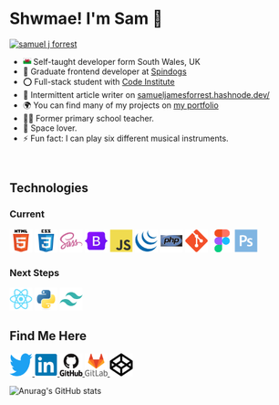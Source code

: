 # Shwmae! I'm Sam 👋

<p align="left"> <a href="https://twitter.com/samueljforrest" target="blank"><img src="https://img.shields.io/twitter/follow/samueljforrest?logo=twitter&style=for-the-badge" alt="samuel j forrest" /></a> </p>

- <img src="img/welsh-flag-emoji.png" width=14> Self-taught developer form South Wales, UK
- 🐶 Graduate frontend developer at [Spindogs](https://www.spindogs.co.uk/)
- ⭕ Full-stack student with [Code Institute](https://codeinstitute.net/)
- 📝 Intermittent article writer on [samueljamesforrest.hashnode.dev/](https://samueljamesforrest.hashnode.dev/)
- 🌍 You can find many of my projects on [my portfolio](https://www.samueljamesforrest.com)
- 👨‍🏫 Former primary school teacher.
- 🚀 Space lover.
- ⚡ Fun fact: I can play six different musical instruments.

<br />

## Technologies

### Current

<span>
    <img src="https://raw.githubusercontent.com/devicons/devicon/master/icons/html5/html5-original-wordmark.svg" alt="hmtl5" width="40" height="40" />
</span>
<span>
    <img src="https://raw.githubusercontent.com/devicons/devicon/master/icons/css3/css3-original-wordmark.svg" alt="css3" width="40" height="40" />
</span>
<span>
    <img src="https://raw.githubusercontent.com/devicons/devicon/master/icons/sass/sass-original.svg" alt="sass" width="40" height="40" />
</span>    
<span>
    <img src="https://raw.githubusercontent.com/devicons/devicon/master/icons/bootstrap/bootstrap-original.svg" alt="bootstrap" width="40" height="40" />
</span>    
<span>
    <img src="https://raw.githubusercontent.com/devicons/devicon/master/icons/javascript/javascript-original.svg" alt="javascript" width="40" height="40" />
</span>    
<span>
    <img src="https://raw.githubusercontent.com/devicons/devicon/master/icons/jquery/jquery-original.svg" alt="jquery" width="40" height="40" />
</span>    
<span>
    <img src="https://raw.githubusercontent.com/devicons/devicon/master/icons/php/php-original.svg" alt="php" width="40" height="40" />
</span>    
<span>
    <img src="https://raw.githubusercontent.com/devicons/devicon/master/icons/git/git-original.svg" alt="git" width="40" height="40" />
</span>    
<span>
    <img src="https://raw.githubusercontent.com/devicons/devicon/master/icons/figma/figma-original.svg" alt="figma" width="40" height="40" />
</span>    
<span>
    <img src="https://raw.githubusercontent.com/devicons/devicon/master/icons/photoshop/photoshop-plain.svg" alt="photoshop" width="40" height="40" />
</span>

### Next Steps

<img src="https://raw.githubusercontent.com/devicons/devicon/master/icons/react/react-original.svg" alt="react" width="40" height="40" />
<img src="https://raw.githubusercontent.com/devicons/devicon/master/icons/python/python-original.svg" alt="python" width="40" height="40" />
<img src="https://raw.githubusercontent.com/devicons/devicon/master/icons/tailwindcss/tailwindcss-plain.svg" alt="tailwind" width="40" height="40" />

<br />

## Find Me Here

<a href="https://twitter.com/samueljforrest" target="_blank" rel="noreferrer">
    <img src="https://raw.githubusercontent.com/devicons/devicon/master/icons/twitter/twitter-original.svg" alt="linkedin" width="40" height="40" />
</a>
<a href="https://www.linkedin.com/in/samueljamesforrest/" target="_blank" rel="noreferrer">
    <img src="https://raw.githubusercontent.com/devicons/devicon/master/icons/linkedin/linkedin-original.svg" alt="linkedin" width="40" height="40" />
</a>
<a href="https://github.com/SamuelJForrest" target="_blank" rel="noreferrer">
    <img src="https://raw.githubusercontent.com/devicons/devicon/master/icons/github/github-original-wordmark.svg" alt="github" width="40" height="40" />
</a>
<a href="https://gitlab.com/Samoftheforrest" target="_blank" rel="noreferrer">
    <img src="https://raw.githubusercontent.com/devicons/devicon/master/icons/gitlab/gitlab-original-wordmark.svg" alt="gitlab" width="40" height="40" />
</a>
<a href="https://codepen.io/samueljforrest" target="_blank" rel="noreferrer">
    <img src="https://raw.githubusercontent.com/devicons/devicon/master/icons/codepen/codepen-plain.svg" alt="codepen" width="40" height="40" />
</a>

<br />

![Anurag's GitHub stats](https://github-readme-stats.vercel.app/api?username=SamuelJForrest&show_icons=true&theme=tokyonight)

<!--
**SamuelJForrest/SamuelJForrest** is a ✨ _special_ ✨ repository because its `README.md` (this file) appears on your GitHub profile.

Here are some ideas to get you started:

- 🔭 I’m currently working on ...
- 🌱 I’m currently learning ...
- 👯 I’m looking to collaborate on ...
- 🤔 I’m looking for help with ...
- 💬 Ask me about ...
- 📫 How to reach me: ...
- 😄 Pronouns: ...
- ⚡ Fun fact: ...
-->

